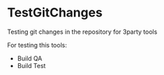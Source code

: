 # TestGitChanges
Testing git changes in the repository for 3party tools

For testing this tools:
- Build QA
- Build Test

